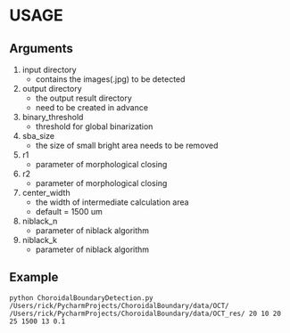 # USAGE
## Arguments
1. input directory
    * contains the images(.jpg) to be detected
2. output directory
    * the output result directory
    * need to be created in advance
3. binary_threshold
    * threshold for global binarization
4. sba_size
    * the size of small bright area needs to be removed
5. r1
    * parameter of morphological closing
6. r2
    * parameter of morphological closing
7. center_width
    * the width of intermediate calculation area
    * default = 1500 um
8. niblack_n
    * parameter of niblack algorithm
9. niblack_k
    * parameter of niblack algorithm

## Example

```shell
python ChoroidalBoundaryDetection.py /Users/rick/PycharmProjects/ChoroidalBoundary/data/OCT/ /Users/rick/PycharmProjects/ChoroidalBoundary/data/OCT_res/ 20 10 20 25 1500 13 0.1
```